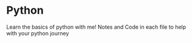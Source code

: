 # Python

Learn the basics of python with me! Notes and Code in each file to help with your python journey
